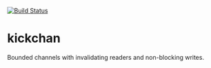 [![Build Status](https://secure.travis-ci.org/JohnLato/kickchan.png?branch=master)](http://travis-ci.org/JohnLato/kickchan)

kickchan
========

Bounded channels with invalidating readers and non-blocking writes.
